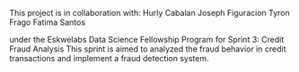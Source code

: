 This project is in collaboration with:
Hurly Cabalan
Joseph Figuracion
Tyron Frago
Fatima Santos

under the Eskwelabs Data Science Fellowship Program for Sprint 3: Credit Fraud Analysis
This sprint is aimed to analyzed the fraud behavior in credit transactions and implement a fraud detection system.
